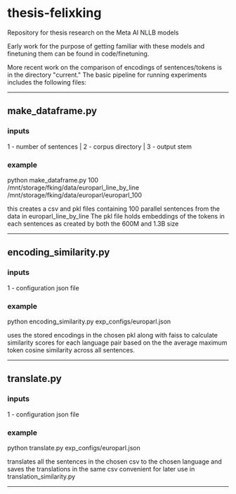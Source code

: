 # thesis-felixking

Repository for thesis research on the Meta AI NLLB models

Early work for the purpose of getting familiar with these models and finetuning them
can be found in code/finetuning.

More recent work on the comparison of encodings of sentences/tokens is in the directory
"current." The basic pipeline for running experiments includes the following files:

------------------------------------------------------------------------------------------------------------------------------

## make_dataframe.py
### inputs
1 - number of sentences | 2 - corpus directory | 3 - output stem
### example
python make_dataframe.py 100 /mnt/storage/fking/data/europarl_line_by_line /mnt/storage/fking/data/europarl/europarl_100

this creates a csv and pkl files containing 100 parallel sentences from the data in europarl_line_by_line
The pkl file holds embeddings of the tokens in each sentences as created by both the 600M and 1.3B size 

------------------------------------------------------------------------------------------------------------------------------

## encoding_similarity.py
### inputs
1 - configuration json file
### example
python encoding_similarity.py exp_configs/europarl.json

uses the stored encodings in the chosen pkl along with faiss to calculate similarity scores for each language
pair based on the the average maximum token cosine similarity across all sentences. 

------------------------------------------------------------------------------------------------------------------------------

## translate.py
### inputs
1 - configuration json file
### example
python translate.py exp_configs/europarl.json

translates all the sentences in the chosen csv to the chosen language and saves the translations in the same csv
convenient for later use in translation_similarity.py

------------------------------------------------------------------------------------------------------------------------------